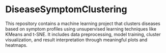 # DiseaseSymptomClustering
This repository contains a machine learning project that clusters diseases based on symptom profiles using unsupervised learning techniques like KMeans and t-SNE. It includes data preprocessing, model training, cluster visualization, and result interpretation through meaningful plots and heatmaps.
